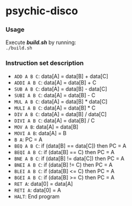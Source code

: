 # psychic-disco

### Usage 
Execute **_build.sh_** by running:  
`./build.sh`

### Instruction set description
- `ADD A B C`: data[A] = data[B] + data[C]
- `ADDI A B C`: data[A] = data[B] + C
- `SUB A B C`: data[A] = data[B] - data[C]
- `SUBI A B C`: data[A] = data[B] - C
- `MUL A B C`: data[A] = data[B] * data[C]
- `MULI A B C`: data[A] = data[B] * C
- `DIV A B C`: data[A] = data[B] / data[C]
- `DIVI A B C`: data[A] = data[B] / C
- `MOV A B`: data[A] = data[B]
- `MOVI A B`: data[A] = B
- `B A`: PC = A
- `BEQ A B C`: if (data[B] == data[C]) then PC = A
- `BEQI A B C`: if (data[B] == C) then PC = A
- `BNE A B C`: if (data[B] != data[C]) then PC = A
- `BNEI A B C`: if (data[B] != C) then PC = A
- `BLEI A B C`: if (data[B] <= C) then PC = A
- `BGEI A B C`: if (data[B] >= C) then PC = A
- `RET A`: data[0] = data[A]
- `RETI A`: data[0] = A
- `HALT`: End program
